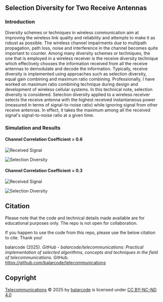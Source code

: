## Selection Diversity for Two Receive Antennas

### Introduction

Diversity schemes or techniques in wireless communication aim at improving the wireless link quality and reliability and attempts to make it as robust as possible. The wireless channel impairments due to multipath propagation, path loss, noise and interference in the channel becomes quite important to counter. Among many diversity schemes or techniques, the one that is employed in a wireless receiver is the receive diversity technique which effectively chooses the information received from all the receive antennas to demodulate and decode the information. Typically, receive diversity is implemented using approaches such as selection diversity, equal gain combining and maximum ratio combining. Professionally, I have worked on maximum ratio combining technique during design and development of wireless cellular systems. In this technical note, selection diversity is considered. Selection diversity applied to a wireless receiver selects the receive antenna with the highest received instantaneous power (measured in terms of signal-to-noise ratio) while ignoring signal from other receive antennas. In effect, it takes the maximum among all the received signal's signal-to-noise ratio at a given time.

### Simulation and Results

#### Channel Correlation Coefficient = 0.6

![Received Signal](results/figure_selection_diversity_signal_rho06.jpg)

![Selection Diversity](results/figure_simulated_selection_diversity_rho06.jpg)

#### Channel Correlation Coefficient = 0.3

![Received Signal](results/figure_selection_diversity_signal_rho03.jpg)

![Selection Diversity](results/figure_simulated_selection_diversity_rho03.jpg)

## Citation

Please note that the code and technical details made available are for educational purposes only. The repo is not open for collaboration.

If you happen to use the code from this repo, please use the below citation to cite. Thank you!

balarcode (2025). *GitHub - balarcode/telecommunications: Practical implementation of selected algorithms, concepts and techniques in the field of telecommunications.* GitHub. https://github.com/balarcode/telecommunications

## Copyright

<a href="https://github.com/balarcode/telecommunications">Telecommunications</a> © 2025 by <a href="https://github.com/balarcode">balarcode</a> is licensed under <a href="https://creativecommons.org/licenses/by-nc-nd/4.0/">CC BY-NC-ND 4.0</a>

<img src="https://mirrors.creativecommons.org/presskit/icons/cc.svg" alt="" style="max-width: 1em;max-height:1em;margin-left: .2em;"><img src="https://mirrors.creativecommons.org/presskit/icons/by.svg" alt="" style="max-width: 1em;max-height:1em;margin-left: .2em;"><img src="https://mirrors.creativecommons.org/presskit/icons/nc.svg" alt="" style="max-width: 1em;max-height:1em;margin-left: .2em;"><img src="https://mirrors.creativecommons.org/presskit/icons/nd.svg" alt="" style="max-width: 1em;max-height:1em;margin-left: .2em;">
